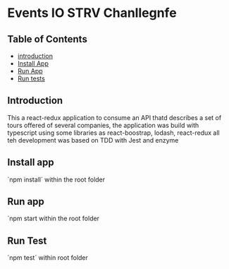 # Events IO STRV Chanllegnfe

## Table of Contents

- [introduction](#introduction)
- [Install App](#intall-app)
- [Run App](#run-app)
- [Run tests](#run-test)

## Introduction

This a react-redux application to consume an API thatd describes a set of tours offered of several companies, the application was build with typescript using some libraries as react-boostrap, lodash, react-redux all teh development was based on TDD with Jest and enzyme

## Install app
´npm install´ within the root folder

## Run app
´npm start within the root folder

## Run Test

´npm test´ within root folder
